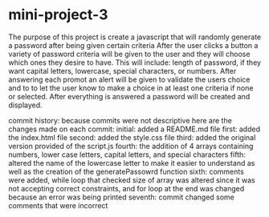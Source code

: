 # mini-project-3
The purpose of this project is create a javascript that will randomly generate a password after being given certain criteria
After the user clicks a button a variety of password criteria will be given to the user and they will choose which ones they
desire to have. This will include: length of password, if they want capital letters, lowercase, special characters, or 
numbers. After answering each promot an alert will be given to validate the users choice and to to let the user know to make a choice in at least one criteria if none or selected. After everything is answered a password will be created and displayed.

commit history: because commits were not descriptive here are the changes made on each commit:
initial: added a README.md file
first: added the index.html file
second: added the style.css file
third: added the original version provided of the script.js
fourth: the addition of 4 arrays containing numbers, lower case letters, capital letters, and special characters
fifth: altered the name of the lowercase letter to make it easier to understand as well as the creation of the generatePassowrd function
sixth: comments were added, while loop that checked size of array was altered since it was not accepting correct constraints, and for loop at the end was changed because an error was being printed
seventh: commit changed some comments that were incorrect
